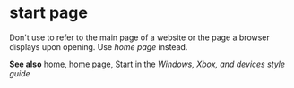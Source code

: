 # start page

Don't use to refer to the main page of a website or the page a browser displays upon opening. Use *home page* instead.

**See also** [home, home page](/style-guide/a-z-word-list-term-collections/h/home-home-page), [Start](https://worldready.cloudapp.net/Styleguide/Read?id=2547&topicid=16747) in the *Windows, Xbox, and devices style guide*
